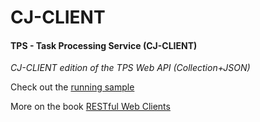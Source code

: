 # CJ-CLIENT

#### TPS - Task Processing Service (CJ-CLIENT)

*CJ-CLIENT edition of the TPS Web API (Collection+JSON)*

Check out the [running sample](http://rwcbook12.up.railway.app/files/cj-client.html)

More on the book [RESTful Web Clients](http://shop.oreilly.com/product/0636920037958.do)
